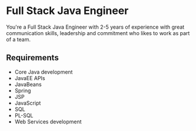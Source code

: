 # Full Stack Java Engineer

You're a Full Stack Java Engineer with 2-5 years of experience with great communication skills,
leadership and commitment who likes to work as part of a team.

## Requirements

* Core Java development
* JavaEE APIs
* JavaBeans
* Spring
* JSP
* JavaScript
* SQL
* PL-SQL
* Web Services development
